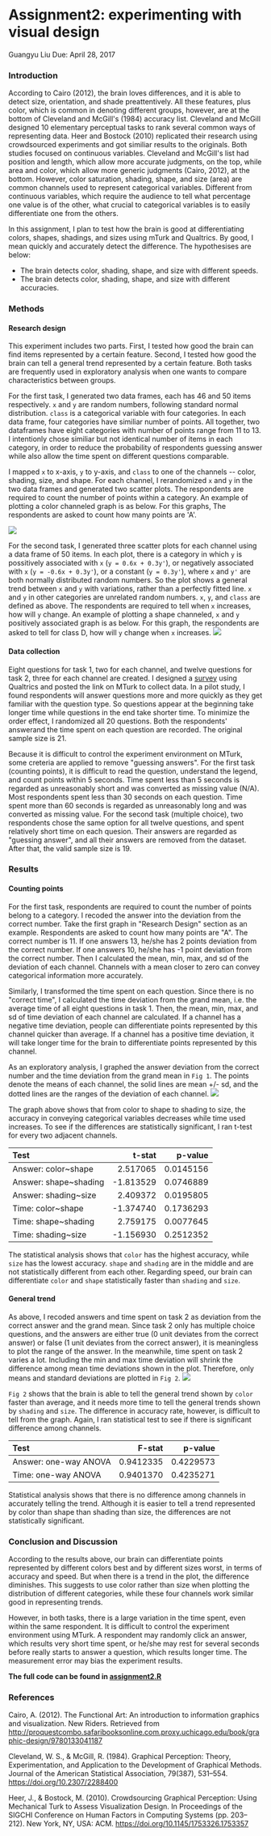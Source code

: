 Assignment2: experimenting with visual design
================
Guangyu Liu
Due: April 28, 2017

### Introduction

According to Cairo (2012), the brain loves differences, and it is able to detect size, orientation, and shade preattentively. All these features, plus color, which is common in denoting different groups, however, are at the bottom of Cleveland and McGill's (1984) accuracy list. Cleveland and McGill designed 10 elementary perceptual tasks to rank several common ways of representing data. Heer and Bostock (2010) replicated their research using crowdsourced experiments and got similiar results to the originals. Both studies focused on continuous variables. Cleveland and McGill's list had position and length, which allow more accurate judgments, on the top, while area and color, which allow more generic judgments (Cairo, 2012), at the bottom. However, color saturation, shading, shape, and size (area) are common channels used to represent categorical variables. Different from continuous variables, which require the audience to tell what percentage one value is of the other, what crucial to categorical variables is to easily differentiate one from the others.

In this assignment, I plan to test how the brain is good at differentiating colors, shapes, shadings, and sizes using mTurk and Qualtrics. By good, I mean quickly and accurately detect the difference. The hypothesises are below:

-   The brain detects color, shading, shape, and size with different speeds.
-   The brain detects color, shading, shape, and size with different accuracies.

### Methods

#### Research design

This experiment includes two parts. First, I tested how good the brain can find items represented by a certain feature. Second, I tested how good the brain can tell a general trend represented by a certain feature. Both tasks are frequently used in exploratory analysis when one wants to compare characteristics between groups.

For the first task, I generated two data frames, each has 46 and 50 items respectively. `x` and `y` are random numbers, following standard normal distribution. `class` is a categorical variable with four categories. In each data frame, four categories have similiar number of points. All together, two dataframes have eight categories with number of points range from 11 to 13. I intentionly chose similiar but not identical number of items in each category, in order to reduce the probability of respondents guessing answer while also allow the time spent on different questions comparable.

I mapped `x` to x-axis, `y` to y-axis, and `class` to one of the channels -- color, shading, size, and shape. For each channel, I rerandomized `x` and `y` in the two data frames and generated two scatter plots. The respondents are required to count the number of points within a category. An example of plotting a color channeled graph is as below. For this graphs, The respondents are asked to count how many points are 'A'.

![](assignment2_Guangyu_Liu_files/figure-markdown_github/unnamed-chunk-1-1.png)

For the second task, I generated three scatter plots for each channel using a data frame of 50 items. In each plot, there is a category in which `y` is possitively associated with `x` (`y = 0.6x + 0.3y'`), or negatively associated with `x` (`y = -0.6x + 0.3y'`), or a constant (`y = 0.3y'`), where `x` and `y'` are both normally distributed random numbers. So the plot shows a general trend between `x` and `y` with variations, rather than a perfectly fitted line. `x` and `y` in other categories are unrelated random numbers. `x`, `y`, and `class` are defined as above. The respondents are required to tell when `x` increases, how will `y` change. An example of plotting a shape channeled, `x` and `y` positively associated graph is as below. For this graph, the respondents are asked to tell for class D, how will `y` change when `x` increases.
![](assignment2_Guangyu_Liu_files/figure-markdown_github/unnamed-chunk-2-1.png)

#### Data collection

Eight questions for task 1, two for each channel, and twelve questions for task 2, three for each channel are created. I designed a [survey](http://ssd.az1.qualtrics.com/jfe/form/SV_eKCcpICSV9YLjIF) using Qualtrics and posted the link on MTurk to collect data. In a pilot study, I found respondents will answer questions more and more quickly as they get familiar with the question type. So questions appear at the beginning take longer time while questions in the end take shorter time. To minimize the order effect, I randomized all 20 questions. Both the respondents' answerand the time spent on each question are recorded. The original sample size is 21.

Because it is difficult to control the experiment environment on MTurk, some creteria are applied to remove "guessing answers". For the first task (counting points), it is difficult to read the question, understand the legend, and count points within 5 seconds. Time spent less than 5 seconds is regarded as unreasonably short and was converted as missing value (N/A). Most respondents spent less than 30 seconds on each question. Time spent more than 60 seconds is regarded as unreasonably long and was converted as missing value. For the second task (multiple choice), two respondents chose the same option for all twelve questions, and spent relatively short time on each quesion. Their answers are regarded as "guessing answer", and all their answers are removed from the dataset. After that, the valid sample size is 19.

### Results

#### Counting points

For the first task, respondents are required to count the number of points belong to a category. I recoded the answer into the deviation from the correct number. Take the first graph in "Research Design" section as an example. Respondents are asked to count how many points are "A". The correct number is 11. If one answers 13, he/she has 2 points deviation from the correct number. If one answers 10, he/she has -1 point deviation from the correct number. Then I calculated the mean, min, max, and sd of the deviation of each channel. Channels with a mean closer to zero can convey categorical information more accurately.

Similarly, I transformed the time spent on each question. Since there is no "correct time", I calculated the time deviation from the grand mean, i.e. the average time of all eight questions in task 1. Then, the mean, min, max, and sd of time deviation of each channel are calculated. If a channel has a negative time deviation, people can differentiate points represented by this channel quicker than average. If a channel has a positive time deviation, it will take longer time for the brain to differentiate points represented by this channel.

As an exploratory analysis, I graphed the answer deviation from the correct number and the time deviation from the grand mean in `Fig 1`. The points denote the means of each channel, the solid lines are mean +/- sd, and the dotted lines are the ranges of the deviation of each channel.
![](assignment2_Guangyu_Liu_files/figure-markdown_github/unnamed-chunk-3-1.png)

The graph above shows that from color to shape to shading to size, the accuracy in conveying categorical variables decreases while time used increases. To see if the differences are statistically significant, I ran t-test for every two adjacent channels.

| Test                  |     t-stat|    p-value|
|:----------------------|----------:|----------:|
| Answer: color~shape   |   2.517065|  0.0145156|
| Answer: shape~shading |  -1.813529|  0.0746889|
| Answer: shading~size  |   2.409372|  0.0195805|
| Time: color~shape     |  -1.374740|  0.1736293|
| Time: shape~shading   |   2.759175|  0.0077645|
| Time: shading~size    |  -1.156930|  0.2512352|

The statistical analysis shows that `color` has the highest accuracy, while `size` has the lowest accuracy. `shape` and `shading` are in the middle and are not statistically different from each other. Regarding speed, our brain can differentiate `color` and `shape` statistically faster than `shading` and `size`.

#### General trend

As above, I recoded answers and time spent on task 2 as deviation from the correct answer and the grand mean. Since task 2 only has multiple choice questions, and the answers are either true (0 unit deviates from the correct answer) or false (1 unit deviates from the correct answer), it is meaningless to plot the range of the answer. In the meanwhile, time spent on task 2 varies a lot. Including the min and max time deviation will shrink the difference among mean time deviations shown in the plot. Therefore, only means and standard deviations are plotted in `Fig 2`. ![](assignment2_Guangyu_Liu_files/figure-markdown_github/unnamed-chunk-5-1.png)

`Fig 2` shows that the brain is able to tell the general trend shown by `color` faster than average, and it needs more time to tell the general trends shown by `shading` and `size`. The difference in accuracy rate, however, is difficult to tell from the graph. Again, I ran statistical test to see if there is significant difference among channels.

| Test                  |     F-stat|    p-value|
|:----------------------|----------:|----------:|
| Answer: one-way ANOVA |  0.9412335|  0.4229573|
| Time: one-way ANOVA   |  0.9401370|  0.4235271|

Statistical analysis shows that there is no difference among channels in accurately telling the trend. Although it is easier to tell a trend represented by color than shape than shading than size, the differences are not statistically significant.

### Conclusion and Discussion

According to the results above, our brain can differentiate points represented by different colors best and by different sizes worst, in terms of accuracy and speed. But when there is a trend in the plot, the difference diminishes. This suggests to use color rather than size when plotting the distribution of different categories, while these four channels work similar good in representing trends.

However, in both tasks, there is a large variation in the time spent, even within the same respondent. It is difficult to control the experiment environment using MTurk. A respondent may randomly click an answer, which results very short time spent, or he/she may rest for several seconds before really starts to answer a question, which results longer time. The measurement error may bias the experiment results.

**The full code can be found in [assignment2.R](https://github.com/guangyu-liu/dataviz/blob/master/submissions/Liu_Guangyu/assignment2/assignment2.R)**

### References

Cairo, A. (2012). The Functional Art: An introduction to information graphics and visualization. New Riders. Retrieved from <http://proquestcombo.safaribooksonline.com.proxy.uchicago.edu/book/graphic-design/9780133041187>

Cleveland, W. S., & McGill, R. (1984). Graphical Perception: Theory, Experimentation, and Application to the Development of Graphical Methods. Journal of the American Statistical Association, 79(387), 531–554. <https://doi.org/10.2307/2288400>

Heer, J., & Bostock, M. (2010). Crowdsourcing Graphical Perception: Using Mechanical Turk to Assess Visualization Design. In Proceedings of the SIGCHI Conference on Human Factors in Computing Systems (pp. 203–212). New York, NY, USA: ACM. <https://doi.org/10.1145/1753326.1753357>

